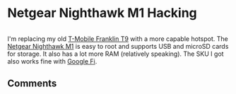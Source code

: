# Netgear Nighthawk M1 Hacking

```{tags} hacking, hotspot
```

I'm replacing my old [T-Mobile Franklin T9](../../franklin_t9) with a more capable hotspot. The
[Netgear Nighthawk M1](https://www.netgear.com/home/mobile-wifi/hotspots/mr1100/) is easy to root and supports USB and
microSD cards for storage. It also has a lot more RAM (relatively speaking). The SKU I got also works fine with
[Google Fi](https://fi.google.com/about).

## Comments

```{disqus}
```
